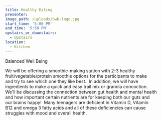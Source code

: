 ```yaml
---
title: Healthy Eating
presenter:
image_path: /uploads/bwb-logo.jpg
start_time: '5:00 PM'
end_time: '5:50 PM'
upstairs_or_downstairs:
  - Upstairs
location:
  - Kitchen
---
```


Balanced Well Being

We will be offering a smoothie-making station with 2-3 healthy&nbsp;<br>fruit/vegetable/protein smoothie options for the participants to make&nbsp;<br>and try to see which one they like best.&nbsp; In addition, we will have&nbsp;<br>ingredients to make a quick and easy trail mix or granola concoction. &nbsp;<br>We'll be discussing the connection between gut health and mental health&nbsp;<br>and how important certain nutrients are for keeping both our guts and&nbsp;<br>our brains happy!&nbsp; Many teenagers are deficient in Vitamin D, Vitamin&nbsp;<br>B12 and omega 3 fatty acids and all of these deficiencies can cause&nbsp;<br>struggles with mood and overall health.